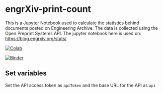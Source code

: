 # engrXiv-print-count

This is a Jupyter Notebook used to calculate the statistics behind documents posted on Engineering Archive. The data is collected using the Open Preprint Systems API. The jupyter notebook here is used on: https://blog.engrxiv.org/stats/

[![Colab](https://colab.research.google.com/assets/colab-badge.svg)](https://colab.research.google.com/github/OpenEngr/engrXiv-print-count/blob/master/engrXiv_prints.ipynb)

[![Binder](https://mybinder.org/badge_logo.svg)](https://mybinder.org/v2/gh/OpenEngr/engrXiv-print-count/master?filepath=engrXiv_prints.ipynb)

## Set variables

Set the API access token as `apiToken` and the base URL for the API as `api`

